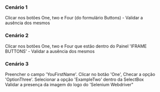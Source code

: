 
### Cenário 1

Clicar nos botões One, two e Four (do formulário Buttons) - Validar a ausência dos mesmos

### Cenário 2

Clicar nos botões One, two e Four que estão dentro do Painel 'IFRAME BUTTONS' - Validar a ausência dos mesmos

### Cenário 3

Preencher o campo 'YouFirstName'. 
Clicar no botão 'One', 
Checar a opção 'OptionThree'. 
Selecionar a opção 'ExampleTwo' dentro da SelectBox 
Validar a presença da imagem do logo do 'Selenium Webdriver"





